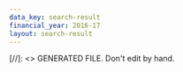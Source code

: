 ```yaml
---
data_key: search-result
financial_year: 2016-17
layout: search-result
---
```

[//]: <> GENERATED FILE. Don't edit by hand.